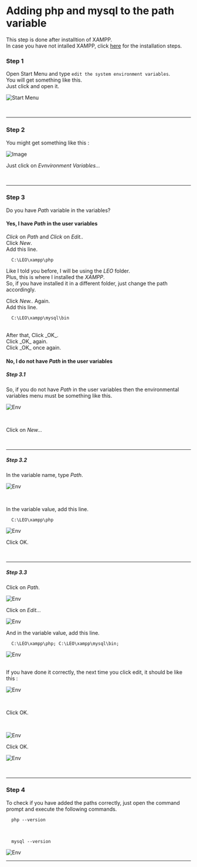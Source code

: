   # Adding php and mysql to the path variable

This step is done after installtion of XAMPP.<br>
In case you have not intalled XAMPP, click [here](https://github.com/KamalDGRT/SetupStuff/tree/master/XAMPP) for the installation steps.<br>

### Step 1

Open Start Menu and type `edit the system environment variables`.<br>
You will get something like this. <br>
Just click and open it.

![Start Menu](https://github.com/KamalDGRT/static/blob/master/SetupStuf/php_mysql/img/01.png)

<br>

<hr>

### Step 2

You might get something like this : <br>

![Image](https://github.com/KamalDGRT/static/blob/master/SetupStuf/php_mysql/img/02.png)

Just click on _Evnvironment Variables..._

<br>

<hr>

### Step 3

Do you have _Path_ variable in the variables? <br>

#### Yes, I have _Path_ in the user variables

_Click_ on _Path_ and _Click_ on _Edit.._ <br>
Click _New_. <br>
Add this line.<br>

      C:\LEO\xampp\php

Like I told you before, I will be using the _LEO_ folder.<br>
Plus, this is where I installed the _XAMPP_.<br>
So, if you have installed it in a different folder, just change the path accordingly.<br>

Click _New.._ Again.<br>
Add this line.<br>

      C:\LEO\xampp\mysql\bin

<br>
After that, Click _OK_.<br>
Click _OK_ again.<br>
Click _OK_ once again.<br>

#### No, I do not have _Path_ in the user variables

##### Step 3.1

So, if you do not have _Path_ in the user variables then the environmental variables menu must be something like this. <br>

![Env](https://github.com/KamalDGRT/static/blob/master/SetupStuf/php_mysql/img/03.png)

<br>

Click on _New..._

<br>

<hr>

##### Step 3.2

In the variable name, type _Path_. <br>

![Env](https://github.com/KamalDGRT/static/blob/master/SetupStuf/php_mysql/img/04.png)

<br>

In the variable value, add this line. <br>

      C:\LEO\xampp\php
      
![Env](https://github.com/KamalDGRT/static/blob/master/SetupStuf/php_mysql/img/05.png)

Click OK.

<br>

<hr>

##### Step 3.3

Click on _Path_. <br>

![Env](https://github.com/KamalDGRT/static/blob/master/SetupStuf/php_mysql/img/06.png)<br>

Click on _Edit.._.<br>

![Env](https://github.com/KamalDGRT/static/blob/master/SetupStuf/php_mysql/img/07.png) <br>

And in the variable value, add this line.<br>

      C:\LEO\xampp\php; C:\LEO\xampp\mysql\bin;

![Env](https://github.com/KamalDGRT/static/blob/master/SetupStuf/php_mysql/img/08.png)

<br>
If you have done it correctly, the next time you click edit, it should be like this : <br>

![Env](https://github.com/KamalDGRT/static/blob/master/SetupStuf/php_mysql/img/09.png)

<br>

Click OK.

<br>

![Env](https://github.com/KamalDGRT/static/blob/master/SetupStuf/php_mysql/img/10.png)

Click OK.

![Env](https://github.com/KamalDGRT/static/blob/master/SetupStuf/php_mysql/img/11.png)

<br>

<hr>

### Step 4

To check if you have added the paths correctly, just open the command prompt and execute the following commands.<br>

      php --version
      
<br>

      mysql --version

![Env](https://github.com/KamalDGRT/static/blob/master/SetupStuf/php_mysql/img/12.png)

<hr>
